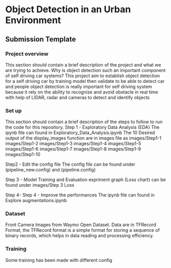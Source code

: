 # Object Detection in an Urban Environment



## Submission Template

### Project overview
This section should contain a brief description of the project and what we are trying to achieve. Why is object detection such an important component of self driving car systems?
This project aim to establish object detection for a self driving car by training model then validate to be able to detect car and people
object detection is really important for self driving system because it rely on the ability to recognize and avoid obstacle in real time with help of LIDAR, radar and cameras to detect and identify objects




### Set up
This section should contain a brief description of the steps to follow to run the code for this repository.
Step 1 - Exploratory Data Analysis (EDA)
The ipynb file can found in Exploratory_Data_Analysis.ipynb
The 10 Desired output of the display_images function are in images file as
images/Step1-1
images/Step1-2
images/Step1-3
images/Step1-4
images/Step1-5
images/Step1-6
images/Step1-7
images/Step1-8
images/Step1-9
images/Step1-10

Step2 - Edit the config file
The config file can be found under (pipeline_new.config) and (pipeline.config)

Step 3 - Model Training and Evaluation
expriment graph (Loss chart) can be found under images/Step 3 Loss

Step 4- Step 4 - Improve the performances
The ipynb file can found in Explore augmentations.ipynb


### Dataset
Front Camera Images from Waymo Open Dataset. Data are in TFRecord Format, the TFRecord format is a simple format for storing a sequence of binary records, which helps in data reading and processing efficiency.

### Training
Some training has been made with different config
